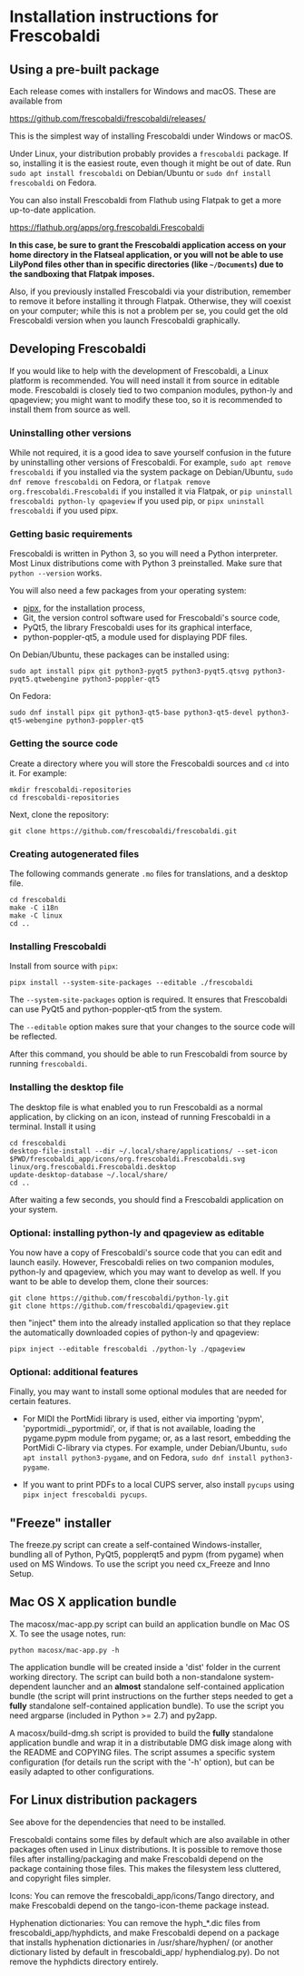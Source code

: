 # Installation instructions for Frescobaldi


## Using a pre-built package

Each release comes with installers for Windows and macOS.  These are available
from

https://github.com/frescobaldi/frescobaldi/releases/

This is the simplest way of installing Frescobaldi under Windows or macOS.

Under Linux, your distribution probably provides a `frescobaldi` package.  If
so, installing it is the easiest route, even though it might be out of date.
Run `sudo apt install frescobaldi` on Debian/Ubuntu or `sudo dnf install
frescobaldi` on Fedora.

You can also install Frescobaldi from Flathub using Flatpak to get a more
up-to-date application.

https://flathub.org/apps/org.frescobaldi.Frescobaldi

**In this case, be sure to grant the Frescobaldi application access on your home
directory in the Flatseal application, or you will not be able to use LilyPond
files other than in specific directories (like `~/Documents`) due to the
sandboxing that Flatpak imposes.**

Also, if you previously installed Frescobaldi via your distribution, remember to
remove it before installing it through Flatpak. Otherwise, they will coexist on
your computer; while this is not a problem per se, you could get the old
Frescobaldi version when you launch Frescobaldi graphically.



## Developing Frescobaldi

If you would like to help with the development of Frescobaldi, a Linux platform
is recommended. You will need install it from source in editable
mode. Frescobaldi is closely tied to two companion modules, python-ly and
qpageview; you might want to modify these too, so it is recommended to install
them from source as well.

### Uninstalling other versions

While not required, it is a good idea to save yourself confusion in the future
by uninstalling other versions of Frescobaldi. For example, `sudo apt remove
frescobaldi` if you installed via the system package on Debian/Ubuntu, `sudo dnf
remove frescobaldi` on Fedora, or `flatpak remove org.frescobaldi.Frescobaldi`
if you installed it via Flatpak, or `pip uninstall frescobaldi python-ly
qpageview` if you used pip, or `pipx uninstall frescobaldi` if you used pipx.

### Getting basic requirements

Frescobaldi is written in Python 3, so you will need a Python interpreter.  Most
Linux distributions come with Python 3 preinstalled.  Make sure that `python
--version` works.

You will also need a few packages from your operating system:

* [pipx](https://pypa.github.io/pipx), for the installation process,
* Git, the version control software used for Frescobaldi's source code,
* PyQt5, the library Frescobaldi uses for its graphical interface,
* python-poppler-qt5, a module used for displaying PDF files.

On Debian/Ubuntu, these packages can be installed using:

```
sudo apt install pipx git python3-pyqt5 python3-pyqt5.qtsvg python3-pyqt5.qtwebengine python3-poppler-qt5
```

On Fedora:

```
sudo dnf install pipx git python3-qt5-base python3-qt5-devel python3-qt5-webengine python3-poppler-qt5
```

### Getting the source code

Create a directory where you will store the Frescobaldi sources and
`cd` into it.  For example:

```
mkdir frescobaldi-repositories
cd frescobaldi-repositories
```

Next, clone the repository:

```
git clone https://github.com/frescobaldi/frescobaldi.git
```

### Creating autogenerated files

The following commands generate `.mo` files for translations, and a desktop
file.

```
cd frescobaldi
make -C i18n
make -C linux
cd ..
```

### Installing Frescobaldi

Install from source with `pipx`:

```
pipx install --system-site-packages --editable ./frescobaldi
```

The `--system-site-packages` option is required. It ensures that Frescobaldi can
use PyQt5 and python-poppler-qt5 from the system.

The `--editable` option makes sure that your changes to the source code will be
reflected.

After this command, you should be able to run Frescobaldi from source by running
`frescobaldi`.

### Installing the desktop file

The desktop file is what enabled you to run Frescobaldi as a normal application,
by clicking on an icon, instead of running Frescobaldi in a terminal. Install it
using

```
cd frescobaldi
desktop-file-install --dir ~/.local/share/applications/ --set-icon $PWD/frescobaldi_app/icons/org.frescobaldi.Frescobaldi.svg  linux/org.frescobaldi.Frescobaldi.desktop
update-desktop-database ~/.local/share/
cd ..
```

After waiting a few seconds, you should find a Frescobaldi application on your
system.

### Optional: installing python-ly and qpageview as editable

You now have a copy of Frescobaldi's source code that you can edit and launch
easily. However, Frescobaldi relies on two companion modules, python-ly and
qpageview, which you may want to develop as well. If you want to be able to
develop them, clone their sources:

```
git clone https://github.com/frescobaldi/python-ly.git
git clone https://github.com/frescobaldi/qpageview.git
```

then "inject" them into the already installed application so that they replace
the automatically downloaded copies of python-ly and qpageview:

```
pipx inject --editable frescobaldi ./python-ly ./qpageview
```

### Optional: additional features

Finally, you may want to install some optional modules that are needed
for certain features.

* For MIDI the PortMidi library is used, either via importing 'pypm',
  'pyportmidi._pyportmidi', or, if that is not available, loading the
  pygame.pypm module from pygame; or, as a last resort, embedding the PortMidi
  C-library via ctypes. For example, under Debian/Ubuntu, `sudo apt install
  python3-pygame`, and on Fedora, `sudo dnf install python3-pygame`.

* If you want to print PDFs to a local CUPS server, also install `pycups` using
  `pipx inject frescobaldi pycups`.



## "Freeze" installer


The freeze.py script can create a self-contained Windows-installer, bundling all
of Python, PyQt5, popplerqt5 and pypm (from pygame) when used on MS Windows.
To use the script you need cx_Freeze and Inno Setup.


## Mac OS X application bundle

The macosx/mac-app.py script can build an application bundle on Mac OS X.
To see the usage notes, run:

    python macosx/mac-app.py -h

The application bundle will be created inside a 'dist' folder in the current
working directory.
The script can build both a non-standalone system-dependent launcher and an
**almost** standalone self-contained application bundle (the script will print
instructions on the further steps needed to get a **fully** standalone
self-contained application bundle).
To use the script you need argparse (included in Python >= 2.7) and py2app.

A macosx/build-dmg.sh script is provided to build the **fully** standalone
application bundle and wrap it in a distributable DMG disk image along with
the README and COPYING files.
The script assumes a specific system configuration (for details run the script
with the '-h' option), but can be easily adapted to other configurations.


## For Linux distribution packagers

See above for the dependencies that need to be installed.

Frescobaldi contains some files by default which are also available in other
packages often used in Linux distributions. It is possible to remove those
files after installing/packaging and make Frescobaldi depend on the package
containing those files. This makes the filesystem less cluttered, and copyright
files simpler.

Icons:
You can remove the frescobaldi_app/icons/Tango directory, and make Frescobaldi
depend on the tango-icon-theme package instead.

Hyphenation dictionaries:
You can remove the hyph_*.dic files from frescobaldi_app/hyphdicts, and make
Frescobaldi depend on a package that installs hyphenation dictionaries in
/usr/share/hyphen/ (or another dictionary listed by default in frescobaldi_app/
hyphendialog.py). Do not remove the hyphdicts directory entirely.
